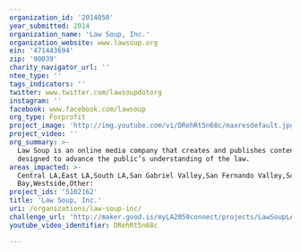 ```yaml
---
organization_id: '2014050'
year_submitted: 2014
organization_name: 'Law Soup, Inc.'
organization_website: www.lawsoup.org
ein: '471443694'
zip: '90039'
charity_navigator_url: ''
ntee_type: ''
tags_indicators: ''
twitter: www.twitter.com/lawsoupdotorg
instagram: ''
facebook: www.facebook.com/lawsoup
org_type: Forprofit
project_image: 'http://img.youtube.com/vi/DRehRt5n68c/maxresdefault.jpg'
project_video: ''
org_summary: >-
  Law Soup is an online media company that creates and publishes content
  designed to advance the public’s understanding of the law.
areas_impacted: >-
  Central LA,East LA,South LA,San Gabriel Valley,San Fernando Valley,South
  Bay,Westside,Other:
project_ids: '5102162'
title: 'Law Soup, Inc.'
uri: /organizations/law-soup-inc/
challenge_url: 'http://maker.good.is/myLA2050connect/projects/LawSoupLA.html'
youtube_video_identifier: DRehRt5n68c

---
```

